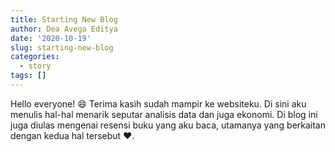```yaml
---
title: Starting New Blog
author: Dea Avega Editya
date: '2020-10-19'
slug: starting-new-blog
categories:
  - story
tags: []
---
```


Hello everyone! :smile: Terima kasih sudah mampir ke websiteku. Di sini aku menulis hal-hal menarik seputar analisis data dan juga ekonomi. Di blog ini juga diulas mengenai resensi buku yang aku baca, utamanya yang berkaitan dengan kedua hal tersebut :heart:. 
